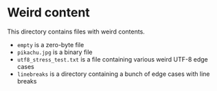 # Weird content

This directory contains files with weird contents.

- `empty` is a zero-byte file
- `pikachu.jpg` is a binary file
- `utf8_stress_test.txt` is a file containing various weird UTF-8 edge cases
- `linebreaks` is a directory containing a bunch of edge cases with line breaks

